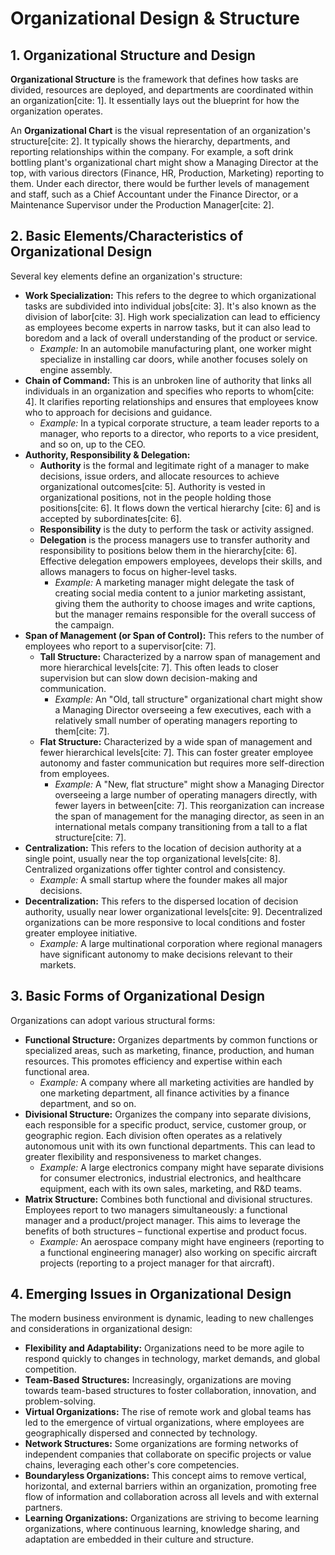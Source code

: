 # Organizational Design & Structure

## 1. Organizational Structure and Design

**Organizational Structure** is the framework that defines how tasks are divided, resources are deployed, and departments are coordinated within an organization[cite: 1]. It essentially lays out the blueprint for how the organization operates.

An **Organizational Chart** is the visual representation of an organization's structure[cite: 2]. It typically shows the hierarchy, departments, and reporting relationships within the company. For example, a soft drink bottling plant's organizational chart might show a Managing Director at the top, with various directors (Finance, HR, Production, Marketing) reporting to them. Under each director, there would be further levels of management and staff, such as a Chief Accountant under the Finance Director, or a Maintenance Supervisor under the Production Manager[cite: 2].

## 2. Basic Elements/Characteristics of Organizational Design

Several key elements define an organization's structure:

* **Work Specialization:** This refers to the degree to which organizational tasks are subdivided into individual jobs[cite: 3]. It's also known as the division of labor[cite: 3]. High work specialization can lead to efficiency as employees become experts in narrow tasks, but it can also lead to boredom and a lack of overall understanding of the product or service.
    * *Example:* In an automobile manufacturing plant, one worker might specialize in installing car doors, while another focuses solely on engine assembly.
* **Chain of Command:** This is an unbroken line of authority that links all individuals in an organization and specifies who reports to whom[cite: 4]. It clarifies reporting relationships and ensures that employees know who to approach for decisions and guidance.
    * *Example:* In a typical corporate structure, a team leader reports to a manager, who reports to a director, who reports to a vice president, and so on, up to the CEO.
* **Authority, Responsibility & Delegation:**
    * **Authority** is the formal and legitimate right of a manager to make decisions, issue orders, and allocate resources to achieve organizational outcomes[cite: 5]. Authority is vested in organizational positions, not in the people holding those positions[cite: 6]. It flows down the vertical hierarchy [cite: 6] and is accepted by subordinates[cite: 6].
    * **Responsibility** is the duty to perform the task or activity assigned.
    * **Delegation** is the process managers use to transfer authority and responsibility to positions below them in the hierarchy[cite: 6]. Effective delegation empowers employees, develops their skills, and allows managers to focus on higher-level tasks.
        * *Example:* A marketing manager might delegate the task of creating social media content to a junior marketing assistant, giving them the authority to choose images and write captions, but the manager remains responsible for the overall success of the campaign.
* **Span of Management (or Span of Control):** This refers to the number of employees who report to a supervisor[cite: 7].
    * **Tall Structure:** Characterized by a narrow span of management and more hierarchical levels[cite: 7]. This often leads to closer supervision but can slow down decision-making and communication.
        * *Example:* An "Old, tall structure" organizational chart might show a Managing Director overseeing a few executives, each with a relatively small number of operating managers reporting to them[cite: 7].
    * **Flat Structure:** Characterized by a wide span of management and fewer hierarchical levels[cite: 7]. This can foster greater employee autonomy and faster communication but requires more self-direction from employees.
        * *Example:* A "New, flat structure" might show a Managing Director overseeing a large number of operating managers directly, with fewer layers in between[cite: 7]. This reorganization can increase the span of management for the managing director, as seen in an international metals company transitioning from a tall to a flat structure[cite: 7].
* **Centralization:** This refers to the location of decision authority at a single point, usually near the top organizational levels[cite: 8]. Centralized organizations offer tighter control and consistency.
    * *Example:* A small startup where the founder makes all major decisions.
* **Decentralization:** This refers to the dispersed location of decision authority, usually near lower organizational levels[cite: 9]. Decentralized organizations can be more responsive to local conditions and foster greater employee initiative.
    * *Example:* A large multinational corporation where regional managers have significant autonomy to make decisions relevant to their markets.

## 3. Basic Forms of Organizational Design

Organizations can adopt various structural forms:

* **Functional Structure:** Organizes departments by common functions or specialized areas, such as marketing, finance, production, and human resources. This promotes efficiency and expertise within each functional area.
    * *Example:* A company where all marketing activities are handled by one marketing department, all finance activities by a finance department, and so on.
* **Divisional Structure:** Organizes the company into separate divisions, each responsible for a specific product, service, customer group, or geographic region. Each division often operates as a relatively autonomous unit with its own functional departments. This can lead to greater flexibility and responsiveness to market changes.
    * *Example:* A large electronics company might have separate divisions for consumer electronics, industrial electronics, and healthcare equipment, each with its own sales, marketing, and R&D teams.
* **Matrix Structure:** Combines both functional and divisional structures. Employees report to two managers simultaneously: a functional manager and a product/project manager. This aims to leverage the benefits of both structures – functional expertise and product focus.
    * *Example:* An aerospace company might have engineers (reporting to a functional engineering manager) also working on specific aircraft projects (reporting to a project manager for that aircraft).

## 4. Emerging Issues in Organizational Design

The modern business environment is dynamic, leading to new challenges and considerations in organizational design:

* **Flexibility and Adaptability:** Organizations need to be more agile to respond quickly to changes in technology, market demands, and global competition.
* **Team-Based Structures:** Increasingly, organizations are moving towards team-based structures to foster collaboration, innovation, and problem-solving.
* **Virtual Organizations:** The rise of remote work and global teams has led to the emergence of virtual organizations, where employees are geographically dispersed and connected by technology.
* **Network Structures:** Some organizations are forming networks of independent companies that collaborate on specific projects or value chains, leveraging each other's core competencies.
* **Boundaryless Organizations:** This concept aims to remove vertical, horizontal, and external barriers within an organization, promoting free flow of information and collaboration across all levels and with external partners.
* **Learning Organizations:** Organizations are striving to become learning organizations, where continuous learning, knowledge sharing, and adaptation are embedded in their culture and structure.